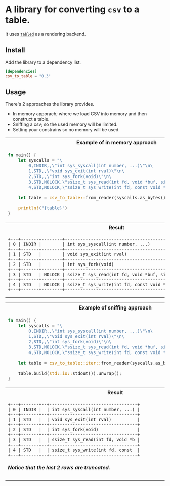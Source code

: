 # A library for converting `csv` to a table.

It uses [`tabled`](https://github.com/zhiburt/tabled) as a rendering backend.

## Install

Add the library to a dependency list.

```toml
[dependencies]
csv_to_table = "0.3"
```

## Usage

There's 2 approaches the library provides.

- In memory apporach; where we load CSV into memory and then construct a table.
- Sniffing a csv; so the used memory will be limited.
- Setting your constrains so no memory will be used. 

<table>
<tr>
<th> Example of in memory approach </th>
</tr>
<tr>
<td>

```rust
fn main() {
    let syscalls = "\
        0,INDIR,,\"int sys_syscall(int number, ...)\"\n\
        1,STD,,\"void sys_exit(int rval)\"\n\
        2,STD,,\"int sys_fork(void)\"\n\
        3,STD,NOLOCK,\"ssize_t sys_read(int fd, void *buf, size_t nbyte)\"\n\
        4,STD,NOLOCK,\"ssize_t sys_write(int fd, const void *buf, size_t nbyte)\""; 

    let table = csv_to_table::from_reader(syscalls.as_bytes()).unwrap();

    println!("{table}")
}
```

</td>
</tr>
<tr>
    <th> Result </th>
</tr>
<tr>

<td style="vertical-align: top;">

```text
+---+-------+--------+----------------------------------------------------------+
| 0 | INDIR |        | int sys_syscall(int number, ...)                         |
+---+-------+--------+----------------------------------------------------------+
| 1 | STD   |        | void sys_exit(int rval)                                  |
+---+-------+--------+----------------------------------------------------------+
| 2 | STD   |        | int sys_fork(void)                                       |
+---+-------+--------+----------------------------------------------------------+
| 3 | STD   | NOLOCK | ssize_t sys_read(int fd, void *buf, size_t nbyte)        |
+---+-------+--------+----------------------------------------------------------+
| 4 | STD   | NOLOCK | ssize_t sys_write(int fd, const void *buf, size_t nbyte) |
+---+-------+--------+----------------------------------------------------------+
```

</td>
</tr>
</table>

<table>
<tr>
<th> Example of sniffing approach </th>
</tr>
<tr>
<td>

```rust
fn main() {
    let syscalls = "\
        0,INDIR,,\"int sys_syscall(int number, ...)\"\n\
        1,STD,,\"void sys_exit(int rval)\"\n\
        2,STD,,\"int sys_fork(void)\"\n\
        3,STD,NOLOCK,\"ssize_t sys_read(int fd, void *buf, size_t nbyte)\"\n\
        4,STD,NOLOCK,\"ssize_t sys_write(int fd, const void *buf, size_t nbyte)\"";

    let table = csv_to_table::iter::from_reader(syscalls.as_bytes()).sniff(3);

    table.build(std::io::stdout()).unwrap();
}
```

</td>
</tr>
<tr>
<th> Result </th>
</tr>
<tr>
<td style="vertical-align: top;">

```text
+---+-------+--+----------------------------------+
| 0 | INDIR |  | int sys_syscall(int number, ...) |
+---+-------+--+----------------------------------+
| 1 | STD   |  | void sys_exit(int rval)          |
+---+-------+--+----------------------------------+
| 2 | STD   |  | int sys_fork(void)               |
+---+-------+--+----------------------------------+
| 3 | STD   |  | ssize_t sys_read(int fd, void *b |
+---+-------+--+----------------------------------+
| 4 | STD   |  | ssize_t sys_write(int fd, const  |
+---+-------+--+----------------------------------+
```

<h5> Notice that the last 2 rows are truncated. <h5>

</td>
</tr>
</table>
